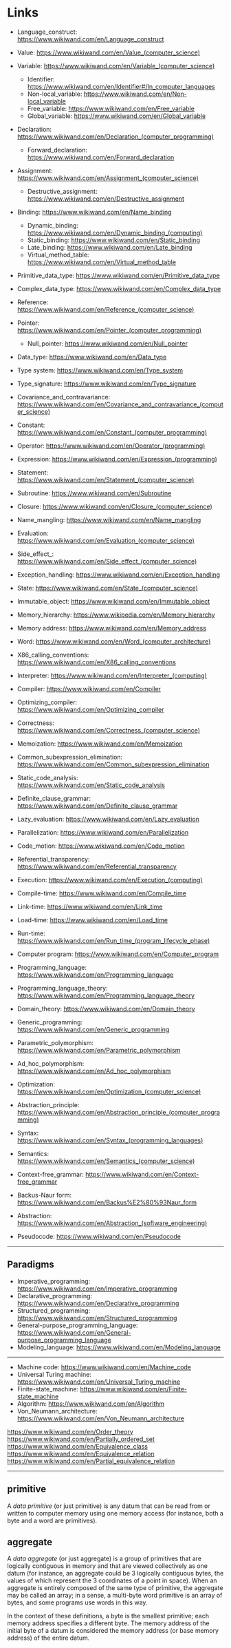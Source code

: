 # Links


* Language_construct: https://www.wikiwand.com/en/Language_construct

- Value:  https://www.wikiwand.com/en/Value_(computer_science)
- Variable: https://www.wikiwand.com/en/Variable_(computer_science)
  - Identifier: https://www.wikiwand.com/en/Identifier#/In_computer_languages
  - Non-local_variable: https://www.wikiwand.com/en/Non-local_variable
  - Free_variable: https://www.wikiwand.com/en/Free_variable
  - Global_variable: https://www.wikiwand.com/en/Global_variable
- Declaration: https://www.wikiwand.com/en/Declaration_(computer_programming)
  - Forward_declaration: https://www.wikiwand.com/en/Forward_declaration
- Assignment: https://www.wikiwand.com/en/Assignment_(computer_science)
  - Destructive_assignment: https://www.wikiwand.com/en/Destructive_assignment
- Binding: https://www.wikiwand.com/en/Name_binding
  - Dynamic_binding: https://www.wikiwand.com/en/Dynamic_binding_(computing)
  - Static_binding: https://www.wikiwand.com/en/Static_binding
  - Late_binding: https://www.wikiwand.com/en/Late_binding
  - Virtual_method_table: https://www.wikiwand.com/en/Virtual_method_table



- Primitive_data_type: https://www.wikiwand.com/en/Primitive_data_type
- Complex_data_type: https://www.wikiwand.com/en/Complex_data_type
- Reference: https://www.wikiwand.com/en/Reference_(computer_science)
- Pointer: https://www.wikiwand.com/en/Pointer_(computer_programming)
  - Null_pointer: https://www.wikiwand.com/en/Null_pointer


- Data_type: https://www.wikiwand.com/en/Data_type
- Type system: https://www.wikiwand.com/en/Type_system
- Type_signature: https://www.wikiwand.com/en/Type_signature



- Covariance_and_contravariance: https://www.wikiwand.com/en/Covariance_and_contravariance_(computer_science)

- Constant: https://www.wikiwand.com/en/Constant_(computer_programming)
- Operator: https://www.wikiwand.com/en/Operator_(programming)
- Expression: https://www.wikiwand.com/en/Expression_(programming)
- Statement: https://www.wikiwand.com/en/Statement_(computer_science)
- Subroutine: https://www.wikiwand.com/en/Subroutine
- Closure: https://www.wikiwand.com/en/Closure_(computer_science)

- Name_mangling: https://www.wikiwand.com/en/Name_mangling

- Evaluation: https://www.wikiwand.com/en/Evaluation_(computer_science)
- Side_effect_: https://www.wikiwand.com/en/Side_effect_(computer_science)
- Exception_handling: https://www.wikiwand.com/en/Exception_handling
- State: https://www.wikiwand.com/en/State_(computer_science)
- Immutable_object: https://www.wikiwand.com/en/Immutable_object

- Memory_hierarchy: https://www.wikipedia.com/en/Memory_hierarchy
- Memory address: https://www.wikiwand.com/en/Memory_address
- Word: https://www.wikiwand.com/en/Word_(computer_architecture)
- X86_calling_conventions: https://www.wikiwand.com/en/X86_calling_conventions


- Interpreter: https://www.wikiwand.com/en/Interpreter_(computing)
- Compiler: https://www.wikiwand.com/en/Compiler
- Optimizing_compiler: https://www.wikiwand.com/en/Optimizing_compiler
- Correctness: https://www.wikiwand.com/en/Correctness_(computer_science)
- Memoization: https://www.wikiwand.com/en/Memoization
- Common_subexpression_elimination: https://www.wikiwand.com/en/Common_subexpression_elimination
- Static_code_analysis: https://www.wikiwand.com/en/Static_code_analysis
- Definite_clause_grammar: https://www.wikiwand.com/en/Definite_clause_grammar
- Lazy_evaluation: https://www.wikiwand.com/en/Lazy_evaluation
- Parallelization: https://www.wikiwand.com/en/Parallelization
- Code_motion: https://www.wikiwand.com/en/Code_motion
- Referential_transparency: https://www.wikiwand.com/en/Referential_transparency
- Execution: https://www.wikiwand.com/en/Execution_(computing)
- Compile-time: https://www.wikiwand.com/en/Compile_time
- Link-time: https://www.wikiwand.com/en/Link_time
- Load-time: https://www.wikiwand.com/en/Load_time
- Run-time: https://www.wikiwand.com/en/Run_time_(program_lifecycle_phase)


- Computer program: https://www.wikiwand.com/en/Computer_program
- Programming_language: https://www.wikiwand.com/en/Programming_language
- Programming_language_theory: https://www.wikiwand.com/en/Programming_language_theory
- Domain_theory: https://www.wikiwand.com/en/Domain_theory


- Generic_programming: https://www.wikiwand.com/en/Generic_programming
- Parametric_polymorphism: https://www.wikiwand.com/en/Parametric_polymorphism
- Ad_hoc_polymorphism: https://www.wikiwand.com/en/Ad_hoc_polymorphism


- Optimization: https://www.wikiwand.com/en/Optimization_(computer_science)
- Abstraction_principle: https://www.wikiwand.com/en/Abstraction_principle_(computer_programming)
- Syntax: https://www.wikiwand.com/en/Syntax_(programming_languages)
- Semantics: https://www.wikiwand.com/en/Semantics_(computer_science)
- Context-free_grammar: https://www.wikiwand.com/en/Context-free_grammar
- Backus-Naur form: https://www.wikiwand.com/en/Backus%E2%80%93Naur_form
- Abstraction: https://www.wikiwand.com/en/Abstraction_(software_engineering)
- Pseudocode: https://www.wikiwand.com/en/Pseudocode


---
## Paradigms
- Imperative_programming: https://www.wikiwand.com/en/Imperative_programming
- Declarative_programming: https://www.wikiwand.com/en/Declarative_programming
- Structured_programming: https://www.wikiwand.com/en/Structured_programming
- General-purpose_programming_language: https://www.wikiwand.com/en/General-purpose_programming_language
- Modeling_language: https://www.wikiwand.com/en/Modeling_language


---

- Machine code: https://www.wikiwand.com/en/Machine_code
- Universal Turing machine: https://www.wikiwand.com/en/Universal_Turing_machine
- Finite-state_machine: https://www.wikiwand.com/en/Finite-state_machine
- Algorithm: https://www.wikiwand.com/en/Algorithm
- Von_Neumann_architecture: https://www.wikiwand.com/en/Von_Neumann_architecture




https://www.wikiwand.com/en/Order_theory
https://www.wikiwand.com/en/Partially_ordered_set
https://www.wikiwand.com/en/Equivalence_class
https://www.wikiwand.com/en/Equivalence_relation
https://www.wikiwand.com/en/Partial_equivalence_relation





---



## primitive
A *data primitive* (or just primitive) is any datum that can be read from or written to computer memory using one memory access (for instance, both a byte and a word are primitives).

## aggregate
A *data aggregate* (or just aggregate) is a group of primitives that are logically contiguous in memory and that are viewed collectively as one datum (for instance, an aggregate could be 3 logically contiguous bytes, the values of which represent the 3 coordinates of a point in space). When an aggregate is entirely composed of the same type of primitive, the aggregate may be called an array; in a sense, a multi-byte word primitive is an array of bytes, and some programs use words in this way.

In the context of these definitions, a byte is the smallest primitive; each memory address specifies a different byte. The memory address of the initial byte of a datum is considered the memory address (or base memory address) of the entire datum.
